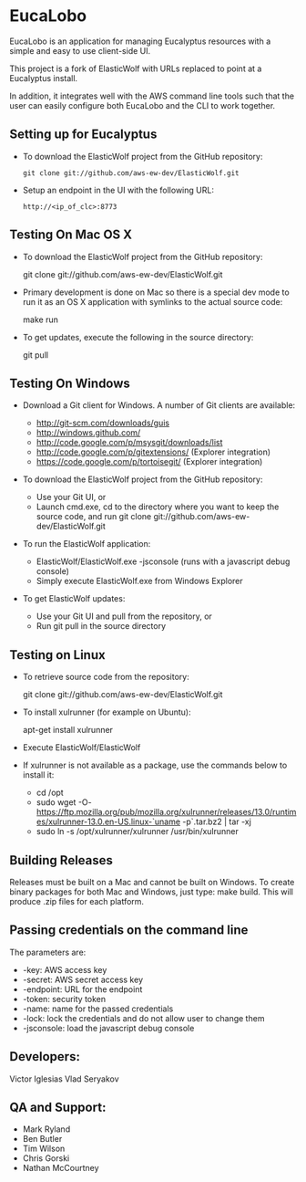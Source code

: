 # EucaLobo

EucaLobo is an application for managing Eucalyptus resources with a simple and
easy to use client-side UI.

This project is a fork of ElasticWolf with URLs replaced to point at a Eucalyptus install.

In addition, it integrates well with the AWS command line tools such that the user can
easily configure both EucaLobo and the CLI to work together.

## Setting up for Eucalyptus

   * To download the ElasticWolf project from the GitHub repository:

         git clone git://github.com/aws-ew-dev/ElasticWolf.git

   * Setup an endpoint in the UI with the following URL:

         http://<ip_of_clc>:8773

## Testing On Mac OS X

   * To download the ElasticWolf project from the GitHub repository:

     git clone git://github.com/aws-ew-dev/ElasticWolf.git

   * Primary development is done on Mac so there is a special dev mode to run it as
     an OS X application with symlinks to the actual source code:

     make run

   * To get updates, execute the following in the source directory:

     git pull

## Testing On Windows

   * Download a Git client for Windows.  A number of Git clients are available:

     * http://git-scm.com/downloads/guis
     * http://windows.github.com/
     * http://code.google.com/p/msysgit/downloads/list
     * http://code.google.com/p/gitextensions/ (Explorer integration)
     * https://code.google.com/p/tortoisegit/ (Explorer integration)

   * To download the ElasticWolf project from the GitHub repository:

     * Use your Git UI, or
     * Launch cmd.exe, cd to the directory where you want to keep the source code, and
       run git clone git://github.com/aws-ew-dev/ElasticWolf.git

   * To run the ElasticWolf application:

     * ElasticWolf/ElasticWolf.exe -jsconsole (runs with a javascript debug console)
     * Simply execute ElasticWolf.exe from Windows Explorer

   * To get ElasticWolf updates:

     * Use your Git UI and pull from the repository, or
     * Run git pull in the source directory

## Testing on Linux

   * To retrieve source code from the repository:

     git clone git://github.com/aws-ew-dev/ElasticWolf.git

   * To install xulrunner (for example on Ubuntu):

     apt-get install xulrunner

   * Execute ElasticWolf/ElasticWolf

   * If xulrunner is not available as a package, use the commands below to install it:

     * cd /opt
     * sudo wget -O- https://ftp.mozilla.org/pub/mozilla.org/xulrunner/releases/13.0/runtimes/xulrunner-13.0.en-US.linux-`uname -p`.tar.bz2 | tar -xj
     * sudo ln -s /opt/xulrunner/xulrunner /usr/bin/xulrunner

## Building Releases

 Releases must be built on a Mac and cannot be built on Windows.  To create binary packages
 for both Mac and Windows, just type: make build.  This will produce .zip files for each platform.

## Passing credentials on the command line

 The parameters are:

 * -key: AWS access key
 * -secret: AWS secret access key
 * -endpoint: URL for the endpoint
 * -token: security token
 * -name: name for the passed credentials
 * -lock: lock the credentials and do not allow user to change them
 * -jsconsole: load the javascript debug console

## Developers:
  Victor Iglesias
  Vlad Seryakov

## QA and Support:
 * Mark Ryland
 * Ben Butler
 * Tim Wilson
 * Chris Gorski
 * Nathan McCourtney
